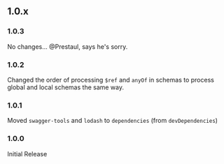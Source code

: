 ## 1.0.x

### 1.0.3
No changes... @Prestaul, says he's sorry.

### 1.0.2
Changed the order of processing `$ref` and `anyOf` in schemas to process global and local schemas the same way.

### 1.0.1
Moved `swagger-tools` and `lodash` to `dependencies` (from `devDependencies`)

### 1.0.0

Initial Release
